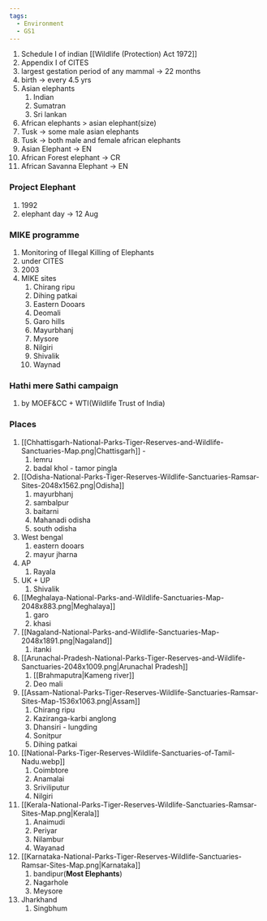 ```yaml
---
tags:
  - Environment
  - GS1
---
```

1. Schedule I of indian [[Wildlife (Protection) Act 1972]]
2. Appendix I of CITES
3. largest gestation period of any mammal -> 22 months
4. birth -> every 4.5 yrs
5. Asian elephants
	1. Indian
	2. Sumatran
	3. Sri lankan
6. African elephants > asian elephant(size)
7. Tusk -> some male asian elephants
8. Tusk -> both male and female african elephants
9. Asian Elephant -> EN
10. African Forest elephant -> CR
11. African Savanna Elephant -> EN
### Project Elephant
1. 1992
2. elephant day -> 12 Aug
### MIKE programme
1. Monitoring of Illegal Killing of Elephants
2. under CITES
3. 2003
4. MIKE sites
	1. Chirang ripu
	2. Dihing patkai
	3. Eastern Dooars
	4. Deomali
	5. Garo hills
	6. Mayurbhanj
	7. Mysore
	8. Nilgiri
	9. Shivalik
	10. Waynad

### Hathi mere Sathi campaign
1. by MOEF&CC + WTI(Wildlife Trust of India)

### Places 
1. [[Chhattisgarh-National-Parks-Tiger-Reserves-and-Wildlife-Sanctuaries-Map.png|Chattisgarh]] -
	1. lemru
	2. badal khol - tamor pingla
2. [[Odisha-National-Parks-Tiger-Reserves-Wildlife-Sanctuaries-Ramsar-Sites-2048x1562.png|Odisha]]
	1. mayurbhanj
	2. sambalpur
	3. baitarni
	4. Mahanadi odisha
	5. south odisha
3. West bengal
	1. eastern dooars
	2. mayur jharna
4. AP
	1. Rayala
5. UK + UP
	1. Shivalik
6. [[Meghalaya-National-Parks-and-Wildlife-Sanctuaries-Map-2048x883.png|Meghalaya]] 
	1. garo
	2. khasi
7. [[Nagaland-National-Parks-and-Wildlife-Sanctuaries-Map-2048x1891.png|Nagaland]]
	1. itanki
8. [[Arunachal-Pradesh-National-Parks-Tiger-Reserves-and-Wildlife-Sanctuaries-2048x1009.png|Arunachal Pradesh]]
	1. [[Brahmaputra|Kameng river]]
	2. Deo mali
9. [[Assam-National-Parks-Tiger-Reserves-Wildlife-Sanctuaries-Ramsar-Sites-Map-1536x1063.png|Assam]]
	1. Chirang ripu
	2. Kaziranga-karbi anglong
	3. Dhansiri - lungding
	4. Sonitpur
	5. Dihing patkai
10. [[National-Parks-Tiger-Reserves-Wildlife-Sanctuaries-of-Tamil-Nadu.webp]]
	1. Coimbtore
	2. Anamalai
	3. Sriviliputur
	4. Nilgiri
11. [[Kerala-National-Parks-Tiger-Reserves-Wildlife-Sanctuaries-Ramsar-Sites-Map.png|Kerala]]
	1. Anaimudi
	2. Periyar
	3. Nilambur
	4. Wayanad
12. [[Karnataka-National-Parks-Tiger-Reserves-Wildlife-Sanctuaries-Ramsar-Sites-Map.png|Karnataka]]
	1. bandipur(**Most Elephants**)
	2. Nagarhole
	3. Meysore
13. Jharkhand
	1. Singbhum